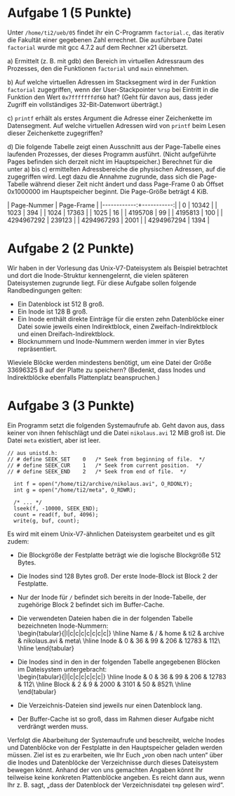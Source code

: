 # Aufgabe 1 (5 Punkte)

Unter `/home/ti2/ueb/05` findet ihr ein C-Programm `factorial.c`, das
iterativ die Fakultät einer gegebenen Zahl errechnet. Die ausführbare
Datei `factorial` wurde mit gcc 4.7.2 auf dem Rechner x21 übersetzt.

a) Ermittelt (z. B. mit gdb) den Bereich im virtuellen Adressraum des
   Prozesses, den die Funktionen `factorial` und `main` einnehmen.

b) Auf welche virtuellen Adressen im Stacksegment wird in der Funktion
  `factorial` zugegriffen, wenn der User-Stackpointer `%rsp` bei
  Eintritt in die Funktion den Wert `0x7fffffffdf60` hat? (Geht für
  davon aus, dass jeder Zugriff ein vollständiges 32-Bit-Datenwort
  überträgt.)

c) `printf` erhält als erstes Argument die Adresse einer Zeichenkette
   im Datensegment. Auf welche virtuellen Adressen wird von `printf`
   beim Lesen dieser Zeichenkette zugegriffen?

d) Die folgende Tabelle zeigt einen Ausschnitt aus der Page-Tabelle
   eines laufenden Prozesses, der dieses Programm ausführt. (Nicht
   aufgeführte Pages befinden sich derzeit nicht im Hauptspeicher.) 
   Berechnet für die unter a) bis c) ermittelten Adressbereiche die
   physischen Adressen, auf die zugegriffen wird. Legt dazu die
   Annahme zugrunde, dass sich die Page-Tabelle während dieser Zeit
   nicht ändert und dass Page-Frame 0 ab Offset 0x1000000 im
   Hauptspeicher beginnt. Die Page-Größe beträgt 4 KiB.

| Page-Nummer | Page-Frame |
|------------:+-----------:|
|           0 |      10342 |
|        1023 |        394 |
|        1024 |      17363 |
|        1025 |         16 |
|     4195708 |         99 |
|     4195813 |        100 |
|  4294967292 |     239123 |
|  4294967293 |       2001 |
|  4294967294 |       1394 |

# Aufgabe 2 (2 Punkte)

Wir haben in der Vorlesung das Unix-V7-Dateisystem als Beispiel
betrachtet und dort die Inode-Struktur kennengelernt, die vielen
späteren Dateisystemen zugrunde liegt. Für diese Aufgabe sollen
folgende Randbedingungen gelten:

* Ein Datenblock ist 512 B groß.
* Ein Inode ist 128 B groß.
* Ein Inode enthält direkte Einträge für die ersten zehn
  Datenblöcke einer Datei sowie jeweils einen Indirektblock, einen
  Zweifach-Indirektblock und einen Dreifach-Indirektblock.
* Blocknummern und Inode-Nummern werden immer in vier Bytes
  repräsentiert.

Wieviele Blöcke werden mindestens benötigt, um eine Datei der Größe
33696325 B auf der Platte zu speichern? (Bedenkt, dass Inodes und
Indirektblöcke ebenfalls Plattenplatz beanspruchen.)


# Aufgabe 3 (3 Punkte)

Ein Programm setzt die folgenden Systemaufrufe ab. Geht davon
aus, dass keiner von ihnen fehlschlägt und die Datei `nikolaus.avi`
12 MiB groß ist. Die Datei `meta` existiert, aber ist leer.

~~~~
// aus unistd.h:
// # define SEEK_SET	0	/* Seek from beginning of file.  */
// # define SEEK_CUR	1	/* Seek from current position.  */
// # define SEEK_END	2	/* Seek from end of file.  */

  int f = open("/home/ti2/archive/nikolaus.avi", O_RDONLY);
  int g = open("/home/ti2/meta", O_RDWR);

  /* ... */
  lseek(f, -10000, SEEK_END);
  count = read(f, buf, 4096);
  write(g, buf, count);
~~~~

Es wird mit einem Unix-V7-ähnlichen Dateisystem gearbeitet und es gilt zudem:

* Die Blockgröße der Festplatte beträgt wie die logische Blockgröße 512 Bytes.

* Die Inodes sind 128 Bytes groß. Der erste Inode-Block ist Block 2 der Festplatte.

* Nur der Inode für `/` befindet sich bereits in der Inode-Tabelle,
  der zugehörige Block 2 befindet sich im Buffer-Cache.
  
* Die verwendeten Dateien haben die in der folgenden Tabelle
  bezeichneten Inode-Nummern:  
  \begin{tabular}{|l|c|c|c|c|c|c|c|}
    \hline
    Name & / & home & ti2 & archive & nikolaus.avi & meta\\
    \hline
    Inode & 0 & 36 & 99 & 206 & 12783 & 112\\
    \hline
  \end{tabular}


* Die Inodes sind in den in der folgenden Tabelle angegebenen Blöcken im
  Dateisystem untergebracht:  
  \begin{tabular}{|l|c|c|c|c|c|c|}
    \hline
    Inode & 0 & 36 & 99 & 206 & 12783 & 112\\
    \hline
    Block & 2 & 9 & 2000 & 3101 & 50 & 8521\\
    \hline
  \end{tabular}

* Die Verzeichnis-Dateien sind jeweils nur einen Datenblock lang.

* Der Buffer-Cache ist so groß, dass im Rahmen
  dieser Aufgabe nicht verdrängt werden muss.
  
Verfolgt die Abarbeitung der Systemaufrufe und beschreibt, welche
Inodes und Datenblöcke von der Festplatte in den Hauptspeicher geladen
werden müssen. Ziel ist es zu erarbeiten, wie Ihr Euch „von oben nach
unten“ über die Inodes und Datenblöcke der Verzeichnisse durch dieses
Dateisystem bewegen könnt.  Anhand der von uns gemachten Angaben könnt
Ihr teilweise keine konkreten Plattenblöcke angeben. Es reicht dann
aus, wenn Ihr z. B. sagt, „dass der Datenblock der Verzeichnisdatei
`tmp` gelesen wird“.

<!--  LocalWords:  
 -->

<!-- Local Variables: -->
<!-- coding: utf-8 -->
<!-- ispell-local-dictionary: "german-new8" -->
<!-- End: -->
